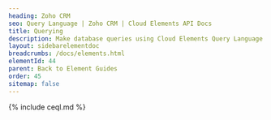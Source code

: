 ```yaml
---
heading: Zoho CRM
seo: Query Language | Zoho CRM | Cloud Elements API Docs
title: Querying
description: Make database queries using Cloud Elements Query Language.
layout: sidebarelementdoc
breadcrumbs: /docs/elements.html
elementId: 44
parent: Back to Element Guides
order: 45
sitemap: false
---
```


{% include ceql.md %}
